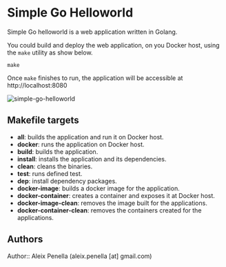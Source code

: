 # Simple Go Helloworld

Simple Go helloworld is a web application written in Golang.

You could build and deploy the web application, on you Docker host, using the `make` utility as show below.

```shell
make
```

Once `make` finishes to run, the application will be accessible at http://localhost:8080

![simple-go-helloworld](docs/simple-go-helloworld.png)

## Makefile targets

- **all**: builds the application and run it on Docker host. 
- **docker**: runs the application on Docker host.
- **build**: builds the application.
- **install**: installs the application and its dependencies.
- **clean**: cleans the binaries.
- **test**: runs defined test.
- **dep**: install dependency packages.
- **docker-image**: builds a docker image for the application.
- **docker-container**: creates a container and exposes it at Docker host.
- **docker-image-clean**: removes the image built for the applications.
- **docker-container-clean**: removes the containers created for the applications.

## Authors

Author:: Aleix Penella (aleix.penella [at] gmail.com)